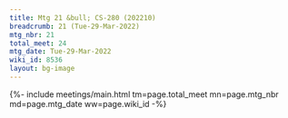 ```yaml
---
title: Mtg 21 &bull; CS-280 (202210)
breadcrumb: 21 (Tue-29-Mar-2022)
mtg_nbr: 21
total_meet: 24
mtg_date: Tue-29-Mar-2022
wiki_id: 8536
layout: bg-image
---
```


{%- include meetings/main.html
    tm=page.total_meet
    mn=page.mtg_nbr
    md=page.mtg_date
    ww=page.wiki_id
-%}
